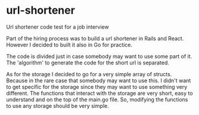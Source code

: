 # url-shortener
Url shortener code test for a job interview

Part of the hiring process was to build a url shortener in Rails and React. However I decided to built it also in Go for practice.

The code is divided just in case somebody may want to use some part of it. The 'algorithm' to generate the code for the short url is separated.

As for the storage I decided to go for a very simple array of structs. Because in the rare case that somebody may want to use this. I didn't want
to get specific for the storage since they may want to use something very different. The functions that interact with the storage are very
short, easy to understand and on the top of the main.go file. So, modifying the functions to use any storage should be very simple.

